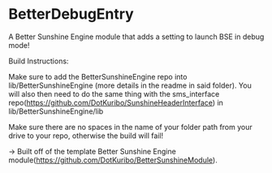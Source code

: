 # BetterDebugEntry
A Better Sunshine Engine module that adds a setting to launch BSE in debug mode!

Build Instructions:

Make sure to add the BetterSunshineEngine repo into lib/BetterSunshineEngine (more details in the readme in said folder). You will also then need to do the same thing with the sms_interface repo(https://github.com/DotKuribo/SunshineHeaderInterface) in lib/BetterSunshineEngine/lib

Make sure there are no spaces in the name of your folder path from your drive to your repo, otherwise the build will fail!

-> Built off of the template Better Sunshine Engine module(https://github.com/DotKuribo/BetterSunshineModule).
